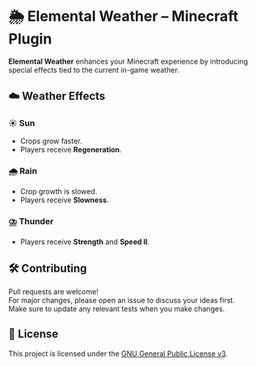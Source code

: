 # 🌦️ Elemental Weather – Minecraft Plugin

**Elemental Weather** enhances your Minecraft experience by introducing special effects tied to the current in-game weather.

## ☁️ Weather Effects

### ☀️ Sun
- Crops grow faster.
- Players receive **Regeneration**.

### 🌧️ Rain
- Crop growth is slowed.
- Players receive **Slowness**.

### ⛈️ Thunder
- Players receive **Strength** and **Speed II**.

## 🛠️ Contributing

Pull requests are welcome!  
For major changes, please open an issue to discuss your ideas first.  
Make sure to update any relevant tests when you make changes.

## 📄 License

This project is licensed under the [GNU General Public License v3](https://github.com/Jufyer/elementalWeather/blob/master/LICENSE).
